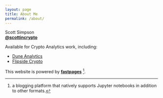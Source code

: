 ```yaml
---
layout: page
title: About Me
permalink: /about/
---
```


Scott Simpson  
**[@scottincrypto](https://twitter.com/scottincrypto)**

Available for Crypto Analytics work, including:
- [Dune Analytics](https://dune.xyz)
- [Flipside Crypto](https://flipsidecrypto.com)


This website is powered by **[fastpages](https://github.com/fastai/fastpages)** [^1].

[^1]:a blogging platform that natively supports Jupyter notebooks in addition to other formats.
